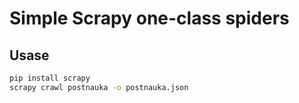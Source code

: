 # Simple Scrapy one-class spiders

## Usase
```bash
pip install scrapy
scrapy crawl postnauka -o postnauka.json
```
